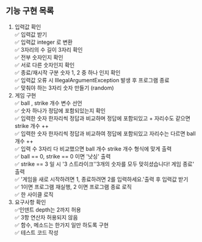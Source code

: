 ## 기능 구현 목록
1. 입력값 확인<br>
✅ 입력값 받기<br>
✅ 입력값 integer 로 변환<br>
✅ 3자리의 수 길이 3자리 확인<br>
✅ 전부 숫자인지 확인<br>
✅ 서로 다른 숫자인지 확인<br>
✅ 종료/재시작 구분 숫자 1, 2 중 하나 인지 확인<br>
✅ 입력값 오류 시 IllegalArgumentException 발생 후 프로그램 종료<br>
✅ 맞춰야 하는 3자리 숫자 만들기 (random)
3. 게임 구현<br>
✅ ball , strike 개수 변수 선언 <br>
✅ 숫자 하나가 정답에 포함되있는지 확인 <br>
✅ 입력한 숫자 한자리씩 정답과 비교하며 정답에 포함되있고 + 자리수도 같으면 strike 개수 ++<br>
✅ 입력한 숫자 한자리씩 정답과 비교하여 정답에 포함되있고 자리수는 다르면 ball 개수 ++<br>
✅ 입력 수 3자리 다 비교했으면 ball 개수 strike 개수 형식에 맞게 출력<br>
✅ ball == 0, strike == 0 이면 '낫싱' 출력<br>
✅ strike == 3 일 시 '3 스트라이크''3개의 숫자를 모두 맞히셨습니다! 게임 종료' 출력<br>
✅ '게임을 새로 시작하려면 1, 종료하려면 2를 입력하세요.'출력 후 입력값 받기<br>
✅ 1이면 프로그램 재실행, 2 이면 프로그램 종료 로직<br>
✅ 한 사이클 로직<br>
4. 요구사항 확인<br>
✅인덴트 depth는 2까지 허용<br>
✅ 3항 연산자 허용되지 않음<br>
✅ 함수, 메소드는 한가지 일만 하도록 구현<br>
✅ 테스트 코드 작성<br>